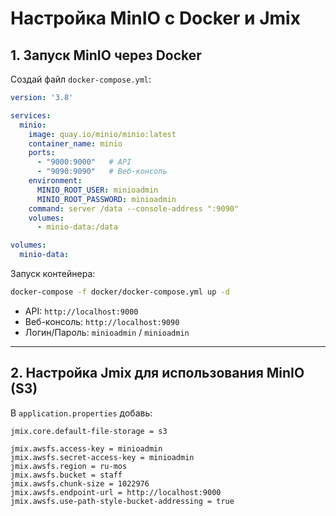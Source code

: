 # Настройка MinIO с Docker и Jmix

## 1. Запуск MinIO через Docker

Создай файл `docker-compose.yml`:

```yaml
version: '3.8'

services:
  minio:
    image: quay.io/minio/minio:latest
    container_name: minio
    ports:
      - "9000:9000"   # API
      - "9090:9090"   # Веб-консоль
    environment:
      MINIO_ROOT_USER: minioadmin
      MINIO_ROOT_PASSWORD: minioadmin
    command: server /data --console-address ":9090"
    volumes:
      - minio-data:/data

volumes:
  minio-data:
```

Запуск контейнера:

```bash
docker-compose -f docker/docker-compose.yml up -d
```

* API: `http://localhost:9000`
* Веб-консоль: `http://localhost:9090`
* Логин/Пароль: `minioadmin` / `minioadmin`

---

## 2. Настройка Jmix для использования MinIO (S3)

В `application.properties` добавь:

```properties
jmix.core.default-file-storage = s3

jmix.awsfs.access-key = minioadmin
jmix.awsfs.secret-access-key = minioadmin
jmix.awsfs.region = ru-mos
jmix.awsfs.bucket = staff
jmix.awsfs.chunk-size = 1022976
jmix.awsfs.endpoint-url = http://localhost:9000
jmix.awsfs.use-path-style-bucket-addressing = true
```